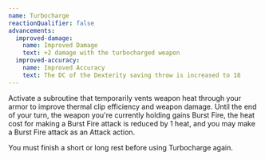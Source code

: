 ```yaml
---
name: Turbocharge
reactionQualifier: false
advancements:
  improved-damage:
    name: Improved Damage
    text: +2 damage with the turbocharged weapon
  improved-accuracy:
    name: Improved Accuracy
    text: The DC of the Dexterity saving throw is increased to 18
---
```

Activate a subroutine that temporarily vents weapon heat through your armor to improve thermal clip efficiency and
weapon damage. Until the end of your turn, the weapon you're currently holding gains Burst Fire, the heat cost for making
a Burst Fire attack is reduced by 1 heat, and you may make a Burst Fire attack as an Attack action.

You must finish a short or long rest before using Turbocharge again.
